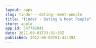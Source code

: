 ```yaml
---
layout: apps
slug: tinder---dating--meet-people
title: "Tinder - Dating & Meet People"
store: apple
app_id: 547702041
date: 2021-09-01T23:31:33Z
published: 2012-08-03T01:43:39Z
---
```

